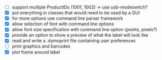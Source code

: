 - [ ] support multiple ProductIDs (1001, 1002) -> use usb-modeswitch?
- [x] put everything in classes that would need to be used by a GUI
- [x] for more options use command line parser framework
- [x] allow selection of font with command line options
- [x] allow font size specification with command line option (points, pixels?)
- [x] provide an option to show a preview of what the label will look like
- [x] read and write a .dymoprint file containing user preferences
- [ ] print graphics and barcodes
- [x] plot frame around label
